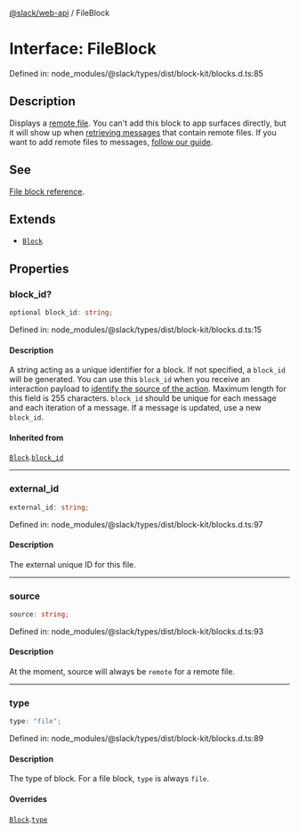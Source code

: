 [@slack/web-api](../index.md) / FileBlock

# Interface: FileBlock

Defined in: node\_modules/@slack/types/dist/block-kit/blocks.d.ts:85

## Description

Displays a [remote file](https://api.slack.com/messaging/files/remote). You can't add this block to
app surfaces directly, but it will show up when [retrieving messages](https://api.slack.com/messaging/retrieving)
that contain remote files. If you want to add remote files to messages,
[follow our guide](https://api.slack.com/messaging/files/remote).

## See

[File block reference](https://api.slack.com/reference/block-kit/blocks#file).

## Extends

- [`Block`](Block.md)

## Properties

### block\_id?

```ts
optional block_id: string;
```

Defined in: node\_modules/@slack/types/dist/block-kit/blocks.d.ts:15

#### Description

A string acting as a unique identifier for a block. If not specified, a `block_id` will be generated.
You can use this `block_id` when you receive an interaction payload to
[identify the source of the action](https://api.slack.com/interactivity/handling#payloads).
Maximum length for this field is 255 characters. `block_id` should be unique for each message and each iteration of
a message. If a message is updated, use a new `block_id`.

#### Inherited from

[`Block`](Block.md).[`block_id`](Block.md#block_id)

***

### external\_id

```ts
external_id: string;
```

Defined in: node\_modules/@slack/types/dist/block-kit/blocks.d.ts:97

#### Description

The external unique ID for this file.

***

### source

```ts
source: string;
```

Defined in: node\_modules/@slack/types/dist/block-kit/blocks.d.ts:93

#### Description

At the moment, source will always be `remote` for a remote file.

***

### type

```ts
type: "file";
```

Defined in: node\_modules/@slack/types/dist/block-kit/blocks.d.ts:89

#### Description

The type of block. For a file block, `type` is always `file`.

#### Overrides

[`Block`](Block.md).[`type`](Block.md#type)
